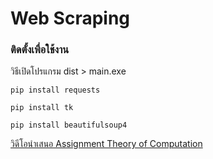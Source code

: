 # Web Scraping
### ติดตั้งเพื่อใช้งาน

วิธีเปิดโปรแกรม
dist > main.exe

```
pip install requests
```

```
pip install tk
```

```
pip install beautifulsoup4
```

[วิดีโอนำเสนอ Assignment Theory of Computation](https://www.youtube.com/watch?v=wcEBPaWmllM)
